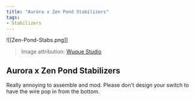 ```yaml
---
title: "Aurora x Zen Pond Stabilizers"
tags:
- Stabilizers
---
```


![[Zen-Pond-Stabs.png]]

> Image attribution: [Wuque Studio](https://shop.wuquestudio.com/products/aurora-x-zen-pond-kit-gb)

## Aurora x Zen Pond Stabilizers

Really annoying to assemble and mod. Please don't design your switch to have the wire pop in from the bottom.
